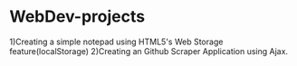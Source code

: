 # WebDev-projects #
1)Creating a simple notepad using HTML5's Web Storage feature(localStorage)
2)Creating an Github Scraper Application using Ajax.
